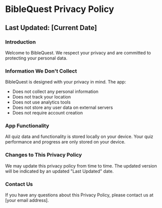 # BibleQuest Privacy Policy

## Last Updated: [Current Date]

### Introduction
Welcome to BibleQuest. We respect your privacy and are committed to protecting your personal data.

### Information We Don't Collect
BibleQuest is designed with your privacy in mind. The app:
- Does not collect any personal information
- Does not track your location
- Does not use analytics tools
- Does not store any user data on external servers
- Does not require account creation

### App Functionality
All quiz data and functionality is stored locally on your device. Your quiz performance and progress are only stored on your device.

### Changes to This Privacy Policy
We may update this privacy policy from time to time. The updated version will be indicated by an updated "Last Updated" date.

### Contact Us
If you have any questions about this Privacy Policy, please contact us at [your email address].